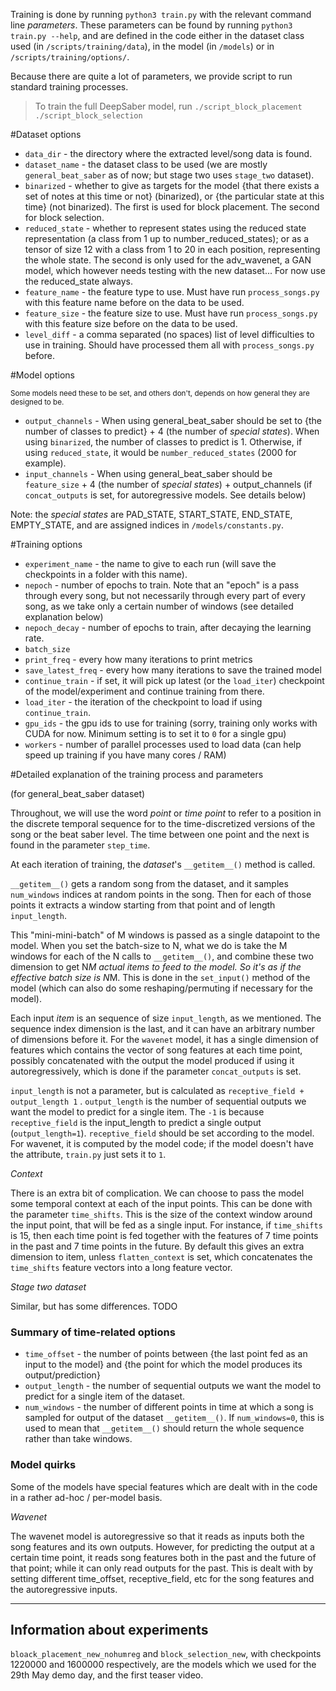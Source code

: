 
Training is done by running `python3 train.py` with the relevant command line *parameters*. These parameters can be found by running `python3 train.py --help`, and are defined in the code either in the dataset class used (in `/scripts/training/data`), in the model (in `/models`) or in `/scripts/training/options/`.

Because there are quite a lot of parameters, we provide script to run standard training processes.

> To train the full DeepSaber model, run
> `./script_block_placement`
> `./script_block_selection`


#Dataset options


- `data_dir` - the directory where the extracted level/song data is found.
- `dataset_name` - the dataset class to be used (we are mostly `general_beat_saber` as of now; but stage two uses `stage_two` dataset).
- `binarized` - whether to give as targets for the model {that there exists a set of notes at this time or not} (binarized), or {the particular state at this time} (not binarized). The first is used for block placement. The second for block selection.
- `reduced_state` - whether to represent states using the reduced state representation (a class from 1 up to number_reduced_states); or as a tensor of size 12 with a class from 1 to 20 in each position, representing the whole state. The second is only used for the adv_wavenet, a GAN model, which however needs testing with the new dataset... For now use the reduced_state always.
- `feature_name` - the feature type to use. Must have run `process_songs.py` with this feature name before on the data to be used.
- `feature_size` - the feature size to use. Must have run `process_songs.py` with this feature size before on the data to be used.
- `level_diff` - a comma separated (no spaces) list of level difficulties to use in training. Should have processed them all with `process_songs.py` before.

#Model options

<small>Some models need these to be set, and others don't, depends on how general they are designed to be.</small>

- `output_channels` - When using general_beat_saber should be set to {the number of classes to predict} + 4 (the number of _special states_). When using `binarized`, the number of classes to predict is 1. Otherwise, if using `reduced_state`, it would be `number_reduced_states` (2000 for example).
- `input_channels` - When using general_beat_saber should be `feature_size` + 4 (the number of _special states_) + output_channels (if `concat_outputs` is set, for autoregressive models. See details below)

Note: the *special states* are PAD_STATE, START_STATE, END_STATE, EMPTY_STATE, and are assigned indices in `/models/constants.py`.

#Training options

- `experiment_name` - the name to give to each run (will save the checkpoints in a folder with this name).
- `nepoch` - number of epochs to train. Note that an "epoch" is a pass through every song, but not necessarily through every part of every song, as we take only a certain number of windows (see detailed explanation below)
- `nepoch_decay` - number of epochs to train, after decaying the learning rate.
- `batch_size`
- `print_freq` - every how many iterations to print metrics
- `save_latest_freq` - every how many iterations to save the trained model
- `continue_train` - if set, it will pick up latest (or the `load_iter`) checkpoint of the model/experiment and continue training from there.
- `load_iter` - the iteration of the checkpoint to load if using `continue_train`.
- `gpu_ids` - the gpu ids to use for training (sorry, training only works with CUDA for now. Minimum setting is to set it to `0` for a single gpu)
- `workers` - number of parallel processes used to load data (can help speed up training if you have many cores / RAM)

#Detailed explanation of the training process and parameters

(for general_beat_saber dataset)

Throughout, we will use the word *point* or *time point* to refer to a position in the discrete temporal sequence for to the time-discretized versions of the song or the beat saber level. The time between one point and the next is found in the parameter `step_time`.

At each iteration of training, the _dataset_'s `__getitem__()` method is called.

`__getitem__()` gets a random song from the dataset, and it samples `num_windows` indices at random points in the song. Then for each of those points it extracts a window starting from that point and of length `input_length`.

This "mini-mini-batch" of M windows is passed as a single datapoint to the model. When you set the batch-size to N, what we do is take the M windows for each of the N calls to `__getitem__()`, and combine these two dimension to get N*M actual *items* to feed to the model. So it's as if the effective batch size is N*M. This is done in the `set_input()` method of the model (which can also do some reshaping/permuting if necessary for the model).

Each input *item* is an sequence of size `input_length`, as we mentioned. The sequence index dimension is the last, and it can have an arbitrary number of dimensions before it. For the `wavenet` model, it has a single dimension of features which contains the vector of song features at each time point, possibly concatenated with the output the model produced if using it autoregressively, which is done if the parameter `concat_outputs` is set.

`input_length` is not a parameter, but is calculated as `receptive_field + output_length 1` . `output_length` is the number of sequential outputs we want the model to predict for a single item. The `-1` is because `receptive_field` is the input_length to predict a single output (`output_length=1`). `receptive_field` should be set according to the model. For wavenet, it is computed by the model code; if the model doesn't have the attribute, `train.py` just sets it to `1`.

_Context_

There is an extra bit of complication. We can choose to pass the model some temporal context at each of the input points. This can be done with the parameter `time_shifts`. This is the size of the context window around the input point, that will be fed as a single input. For instance, if `time_shifts` is 15, then each time point is fed together with the features of 7 time points in the past and 7 time points in the future. By default this gives an extra dimension to item, unless `flatten_context` is set, which concatenates the `time_shifts` feature vectors into a long feature vector.

_Stage two dataset_

Similar, but has some differences. TODO

### Summary of time-related options

- `time_offset` - the number of points between {the last point fed as an input to the model} and {the point for which the model produces its output/prediction}
- `output_length` - the number of sequential outputs we want the model to predict for a single item of the dataset.
- `num_windows` - the number of different points in time at which a song is sampled for output of the dataset `__getitem__()`. If `num_windows=0`, this is used to mean that `__getitem__()` should return the whole sequence rather than take windows.

### Model quirks

Some of the models have special features which are dealt with in the code in a rather ad-hoc / per-model basis.

_Wavenet_

The wavenet model is autoregressive so that it reads as inputs both the song features and its own outputs. However, for predicting the output at a certain time point, it reads song features both in the past and the future of that point; while it can only read outputs for the past. This is dealt with by setting different time_offset, receptive_field, etc for the song features and the autoregressive inputs.

<!-- _Transformer_

The transformer reads the whole sequence (output from `stage_two` dataset). -->

---------

## Information about experiments

`bloack_placement_new_nohumreg` and `block_selection_new`, with checkpoints 1220000 and 1600000 respectively, are the models which we used for the 29th May demo day, and the first teaser video.
